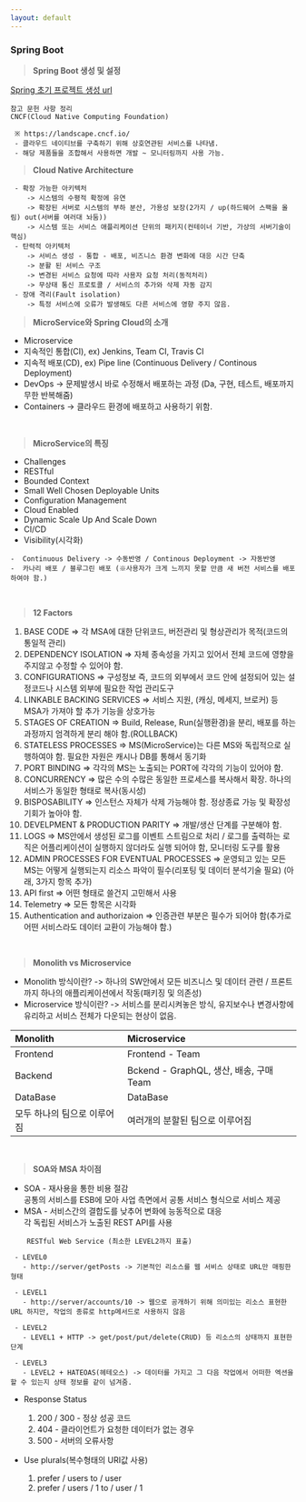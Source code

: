 ```yaml
---
layout: default
---
```


### **Spring Boot**

>**Spring Boot 생성 및 설정**

 <a href="https://start.spring.io">Spring 초기 프로젝트 생성 url</a> 
 

```
참고 문헌 사항 정리
CNCF(Cloud Native Computing Foundation)

 ※ https://landscape.cncf.io/
 - 클라우드 네이티브를 구축하기 위해 상호연관된 서비스를 나타냄.
 - 해당 제품들을 조합해서 사용하면 개발 ~ 모니터링까지 사용 가능.

```

>**Cloud Native Architecture**

```
 - 확장 가능한 아키텍처
    -> 시스템의 수평적 확정에 유연
    -> 확장된 서버로 시스템의 부하 분산, 가용성 보장(2가지 / up(하드웨어 스팩을 올림) out(서버를 여러대 놔둠))
    -> 시스템 또는 서비스 애플리케이션 단위의 패키지(컨테이너 기반, 가상의 서버기술이 핵심)
 - 탄력적 아키텍처
    -> 서비스 생성 - 통합 - 배포, 비즈니스 환경 변화에 대응 시간 단축
    -> 분활 된 서비스 구조
    -> 변경된 서비스 요청에 따라 사용자 요청 처리(동적처리)
    -> 무상태 통신 프로토콜 / 서비스의 추가와 삭제 자동 감지
 - 장애 격리(Fault isolation)
    -> 특정 서비스에 오류가 발생해도 다른 서비스에 영향 주지 않음.
```


>**MicroService와 Spring Cloud의 소개**
 - Microservice
 - 지속적인 통합(CI), ex) Jenkins, Team CI, Travis CI
 - 지속적 배포(CD), ex) Pipe line (Continuous Delivery / Continous Deployment)
 - DevOps -> 문제발생시 바로 수정해서 배포하는 과정 (Da, 구현, 테스트, 배포까지 무한 반복해줌) 
 - Containers -> 클라우드 환경에 배포하고 사용하기 위함.

<br/>

>**MicroService의 특징**
 - Challenges
 - RESTful
 - Bounded Context
 - Small Well Chosen Deployable Units
 - Configuration Management
 - Cloud Enabled
 - Dynamic Scale Up And Scale Down
 - CI/CD
 - Visibility(시각화)

```
-  Continuous Delivery -> 수동반영 / Continous Deployment -> 자동반영
-  카나리 배포 / 블루그린 배포 (※사용자가 크게 느끼지 못할 만큼 새 버전 서비스를 배포하여야 함.)
```

<br/>

>**12 Factors**

 1. BASE CODE => 각 MSA에 대한 단위코드, 버전관리 및 형상관리가 목적(코드의 통일적 관리)
 2. DEPENDENCY ISOLATION => 자체 종속성을 가지고 있어서 전체 코드에 영향을 주지않고 수정할 수 있어야 함.
 3. CONFIGURATIONS => 구성정보 즉, 코드의 외부에서 코드 안에 설정되어 있는 설정코드나 시스템 외부에 필요한 작업 관리도구
 4. LINKABLE BACKING SERVICES => 서비스 지원, (캐싱, 메세지, 브로커) 등 MSA가 가져야 할 추가 기능을 상호가능
 5. STAGES OF CREATION => Build, Release, Run(실행환경)을 분리, 배포를 하는 과정까지 엄격하게 분리 해야 함.(ROLLBACK)
 6. STATELESS PROCESSES => MS(MicroService)는 다른 MS와 독립적으로 실행하여야 함. 필요한 자원은 캐시나 DB를 통해서 동기화
 7. PORT BINDING => 각각의 MS는 노출되는 PORT에 각각의 기능이 있어야 함.
 8. CONCURRENCY => 많은 수의 수많은 동일한 프로세스를 복사해서 확장. 하나의 서비스가 동일한 형태로 복사(동시성)
 9. BISPOSABILITY => 인스턴스 자체가 삭제 가능해야 함. 정상종료 가능 및 확장성 기회가 높아야 함.
 10. DEVELPMENT & PRODUCTION PARITY => 개발/생산 단계를 구분해야 함.
 11. LOGS => MS안에서 생성된 로그를 이벤트 스트림으로 처리 / 로그를 출력하는 로직은 어플리케이션이 실행하지 않더라도 실행 되어야 함, 모니터링 도구를 활용
 12. ADMIN PROCESSES FOR EVENTUAL PROCESSES => 운영되고 있는 모든 MS는 어떻게 실행되는지 리소스 파악이 필수(리포팅 및 데이터 분석기술 필요)
 (아래, 3가지 항목 추가)
 13. API first => 어떤 형태로 쓸건지 고민해서 사용
 14. Telemetry => 모든 항목은 시각화
 15. Authentication and authorizaion => 인증관련 부분은 필수가 되어야 함(추가로 어떤 서비스라도 데이터 교환이 가능해야 함.)

<br/>

 >**Monolith vs Microservice**
  - Monolith 방식이란?
    -> 하나의 SW안에서 모든 비즈니스 및 데이터 관련 / 프론트까지 하나의 애플리케이션에서 작동(패키징 및 의존성)
  - Microservice 방식이란?
    -> 서비스를 분리시켜놓은 방식, 유지보수나 변경사항에 유리하고 서비스 전체가 다운되는 현상이 없음.

| Monolith                  | Microservice               |
|:--------------------------|:---------------------------|
| Frontend                  | Frontend - Team            |
| Backend                   | Bckend   - GraphQL, 생산, 배송, 구매 Team|
| DataBase                  | DataBase                   |
| 모두 하나의 팀으로 이루어짐| 여러개의 분할된 팀으로 이루어짐|

<br/>

 >**SOA와 MSA 차이점**

  - SOA - 재사용을 통한 비용 절감<br/>
          공통의 서비스를 ESB에 모아 사업 측면에서 공통 서비스 형식으로 서비스 제공
  - MSA - 서비스간의 결합도를 낮추어 변화에 능동적으로 대응<br/>
          각 독립된 서비스가 노출된 REST API를 사용

```
    RESTful Web Service (최소한 LEVEL2까지 표출)

 - LEVEL0
   - http://server/getPosts -> 기본적인 리소스를 웹 서비스 상태로 URL만 매핑한 형태

 - LEVEL1
   - http://server/accounts/10 -> 웹으로 공개하기 위해 의미있는 리소스 표현한 URL 하지만, 작업의 종류로 http메서드로 사용하지 않음

 - LEVEL2
   - LEVEL1 + HTTP -> get/post/put/delete(CRUD) 등 리소스의 상태까지 표현한 단계  
   
 - LEVEL3
   - LEVEL2 + HATEOAS(헤테오스) -> 데이터를 가지고 그 다음 작업에서 어떠한 엑션을 할 수 있는지 상태 정보를 같이 넘겨줌.
```

 - Response Status
    1. 200 / 300 - 정상 성공 코드
    2. 404 - 클라이언트가 요청한 데이터가 없는 경우
    3. 500 - 서버의 오류사항

 - Use plurals(복수형태의 URI값 사용)
    1. prefer / users to / user
    2. prefer / users / 1 to / user / 1

